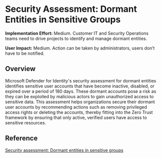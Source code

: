 # Security Assessment: Dormant Entities in Sensitive Groups

**Implementation Effort:** Medium. Customer IT and Security Operations teams need to drive projects to identify and manage dormant entities.

**User Impact:** Medium. Action can be taken by administrators, users don’t have to be notified.

## Overview
Microsoft Defender for Identity's security assessment for dormant entities identifies sensitive user accounts that have become inactive, disabled, or expired over a period of 180 days. These dormant accounts pose a risk as they can be exploited by malicious actors to gain unauthorized access to sensitive data. This assessment helps organizations secure their dormant user accounts by recommending actions such as removing privileged access rights or deleting the accounts, thereby fitting into the Zero Trust framework by ensuring that only active, verified users have access to sensitive resources.

## Reference
[Security assessment: Dormant entities in sensitive groups](https://learn.microsoft.com/en-us/defender-for-identity/security-assessment-dormant-entities)

